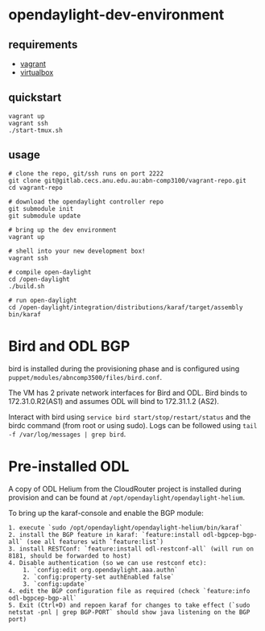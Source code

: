 # opendaylight-dev-environment
## requirements
 + [vagrant](https://www.vagrantup.com/downloads.html)
 + [virtualbox](https://www.virtualbox.org/wiki/Downloads)

## quickstart
```
vagrant up
vagrant ssh
./start-tmux.sh
```

## usage
```
# clone the repo, git/ssh runs on port 2222
git clone git@gitlab.cecs.anu.edu.au:abn-comp3100/vagrant-repo.git
cd vagrant-repo

# download the opendaylight controller repo
git submodule init
git submodule update

# bring up the dev environment
vagrant up

# shell into your new development box!
vagrant ssh

# compile open-daylight 
cd /open-daylight
./build.sh

# run open-daylight
cd /open-daylight/integration/distributions/karaf/target/assembly
bin/karaf
```
# Bird and ODL BGP
bird is installed during the provisioning phase and is configured using `puppet/modules/abncomp3500/files/bird.conf`.

The VM has 2 private network interfaces for Bird and ODL. Bird binds to 172.31.0.R2(AS1) and assumes ODL will bind to 172.31.1.2 (AS2).

Interact with bird using `service bird start/stop/restart/status` and the birdc command (from root or using sudo). Logs can be followed using `tail -f /var/log/messages | grep bird`.

# Pre-installed ODL
A copy of ODL Helium from the CloudRouter project is installed during provision and can be found at `/opt/opendaylight/opendaylight-helium`.

To bring up the karaf-console and enable the BGP module:

    1. execute `sudo /opt/opendaylight/opendaylight-helium/bin/karaf`
    2. install the BGP feature in karaf: `feature:install odl-bgpcep-bgp-all` (see all features with `feature:list`)
    3. install RESTConf: `feature:install odl-restconf-all` (will run on 8181, should be forwarded to host)
    4. Disable authentication (so we can use restconf etc):
        1. `config:edit org.opendaylight.aaa.authn`
        2. `config:property-set authEnabled false`
        3. `config:update`
    4. edit the BGP configuration file as required (check `feature:info odl-bgpcep-bgp-all`
    5. Exit (Ctrl+D) and repoen karaf for changes to take effect (`sudo netstat -pnl | grep BGP-PORT` should show java listening on the BGP port)


